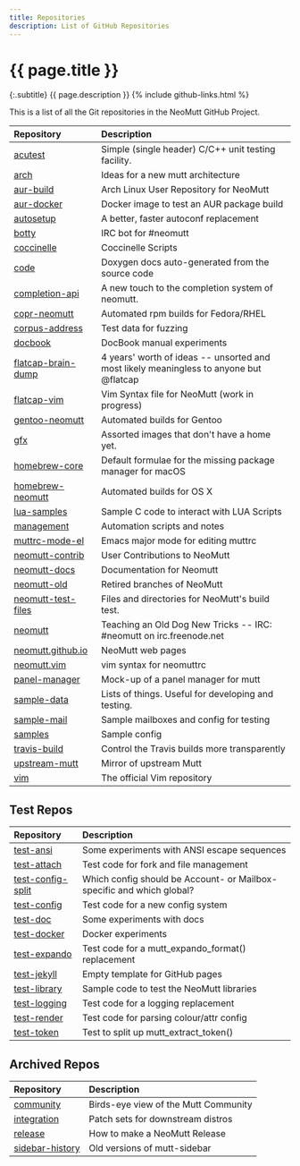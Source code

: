 ```yaml
---
title: Repositories
description: List of GitHub Repositories
---
```


# {{ page.title }}

{:.subtitle}
{{ page.description }}
{% include github-links.html %}

This is a list of all the Git repositories in the NeoMutt GitHub Project.

| Repository                                                          | Description                                                                                              |
| :------------------------------------------------------------------ | :------------------------------------------------------------------------------------------------------- |
| [acutest](https://github.com/neomutt/acutest)                       | Simple (single header) C/C++ unit testing facility.                                                      |
| [arch](https://github.com/neomutt/arch)                             | Ideas for a new mutt architecture                                                                        |
| [aur-build](https://github.com/neomutt/aur-build)                   | Arch Linux User Repository for NeoMutt                                                                   |
| [aur-docker](https://github.com/neomutt/aur-docker)                 | Docker image to test an AUR package build                                                                |
| [autosetup](https://github.com/neomutt/autosetup)                   | A better, faster autoconf replacement                                                                    |
| [botty](https://github.com/neomutt/botty)                           | IRC bot for #neomutt                                                                                     |
| [coccinelle](https://github.com/neomutt/coccinelle)                 | Coccinelle Scripts                                                                                       |
| [code](https://github.com/neomutt/code)                             | Doxygen docs auto-generated from the source code                                                         |
| [completion-api](https://github.com/neomutt/completion-api)         | A new touch to the completion system of neomutt.                                                         |
| [copr-neomutt](https://github.com/neomutt/copr-neomutt)             | Automated rpm builds for Fedora/RHEL                                                                     |
| [corpus-address](https://github.com/neomutt/corpus-address)         | Test data for fuzzing                                                                                    |
| [docbook](https://github.com/neomutt/docbook)                       | DocBook manual experiments                                                                               |
| [flatcap-brain-dump](https://github.com/neomutt/flatcap-brain-dump) | 4 years' worth of ideas -- unsorted and most likely meaningless to anyone but @flatcap                   |
| [flatcap-vim](https://github.com/neomutt/flatcap-vim)               | Vim Syntax file for NeoMutt (work in progress)                                                           |
| [gentoo-neomutt](https://github.com/neomutt/gentoo-neomutt)         | Automated builds for Gentoo                                                                              |
| [gfx](https://github.com/neomutt/gfx)                               | Assorted images that don't have a home yet.                                                              |
| [homebrew-core](https://github.com/neomutt/homebrew-core)           | Default formulae for the missing package manager for macOS                                               |
| [homebrew-neomutt](https://github.com/neomutt/homebrew-neomutt)     | Automated builds for OS X                                                                                |
| [lua-samples](https://github.com/neomutt/lua-samples)               | Sample C code to interact with LUA Scripts                                                               |
| [management](https://github.com/neomutt/management)                 | Automation scripts and notes                                                                             |
| [muttrc-mode-el](https://github.com/neomutt/muttrc-mode-el)         | Emacs major mode for editing muttrc                                                                      |
| [neomutt-contrib](https://github.com/neomutt/neomutt-contrib)       | User Contributions to NeoMutt                                                                            |
| [neomutt-docs](https://github.com/neomutt/neomutt-docs)             | Documentation for Neomutt                                                                                |
| [neomutt-old](https://github.com/neomutt/neomutt-old)               | Retired branches of NeoMutt                                                                              |
| [neomutt-test-files](https://github.com/neomutt/neomutt-test-files) | Files and directories for NeoMutt's build test.                                                          |
| [neomutt](https://github.com/neomutt/neomutt)                       | Teaching an Old Dog New Tricks -- IRC: #neomutt on irc.freenode.net                                      |
| [neomutt.github.io](https://github.com/neomutt/neomutt.github.io)   | NeoMutt web pages                                                                                        |
| [neomutt.vim](https://github.com/neomutt/neomutt.vim)               | vim syntax for neomuttrc                                                                                 |
| [panel-manager](https://github.com/neomutt/panel-manager)           | Mock-up of a panel manager for mutt                                                                      |
| [sample-data](https://github.com/neomutt/sample-data)               | Lists of things.  Useful for developing and testing.                                                     |
| [sample-mail](https://github.com/neomutt/sample-mail)               | Sample mailboxes and config for testing                                                                  |
| [samples](https://github.com/neomutt/samples)                       | Sample config                                                                                            |
| [travis-build](https://github.com/neomutt/travis-build)             | Control the Travis builds more transparently                                                             |
| [upstream-mutt](https://github.com/neomutt/upstream-mutt)           | Mirror of upstream Mutt                                                                                  |
| [vim](https://github.com/neomutt/vim)                               | The official Vim repository                                                                              |

## Test Repos

| Repository                                                          | Description                                                                   |
| :------------------------------------------------------------------ | :---------------------------------------------------------------------------- |
| [test-ansi](https://github.com/neomutt/test-ansi)                   | Some experiments with ANSI escape sequences                                   |
| [test-attach](https://github.com/neomutt/test-attach)               | Test code for fork and file management                                        |
| [test-config-split](https://github.com/neomutt/test-config-split)   | Which config should be Account- or Mailbox-specific and which global?         |
| [test-config](https://github.com/neomutt/test-config)               | Test code for a new config system                                             |
| [test-doc](https://github.com/neomutt/test-doc)                     | Some experiments with docs                                                    |
| [test-docker](https://github.com/neomutt/test-docker)               | Docker experiments                                                            |
| [test-expando](https://github.com/neomutt/test-expando)             | Test code for a mutt_expando_format() replacement                             |
| [test-jekyll](https://github.com/neomutt/test-jekyll)               | Empty template for GitHub pages                                               |
| [test-library](https://github.com/neomutt/test-library)             | Sample code to test the NeoMutt libraries                                     |
| [test-logging](https://github.com/neomutt/test-logging)             | Test code for a logging replacement                                           |
| [test-render](https://github.com/neomutt/test-render)               | Test code for parsing colour/attr config                                      |
| [test-token](https://github.com/neomutt/test-token)                 | Test to split up mutt_extract_token()                                         |

## Archived Repos

| Repository                                                          | Description                                                                   |
| :------------------------------------------------------------------ | :---------------------------------------------------------------------------- |
| [community](https://github.com/neomutt/community)                   | Birds-eye view of the Mutt Community                                          |
| [integration](https://github.com/neomutt/integration)               | Patch sets for downstream distros                                             |
| [release](https://github.com/neomutt/release)                       | How to make a NeoMutt Release                                                 |
| [sidebar-history](https://github.com/neomutt/sidebar-history)       | Old versions of mutt-sidebar                                                  |
